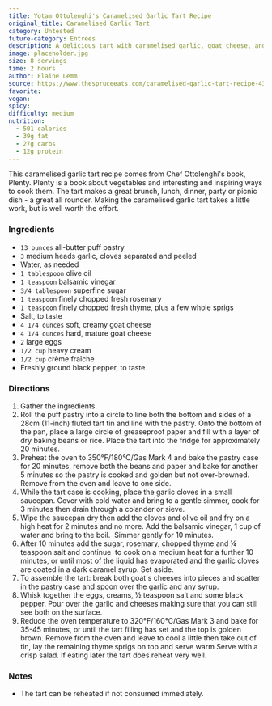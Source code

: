 ```yaml
---
title: Yotam Ottolenghi's Caramelised Garlic Tart Recipe
original_title: Caramelised Garlic Tart
category: Untested
future-category: Entrees
description: A delicious tart with caramelised garlic, goat cheese, and fresh herbs. Perfect for brunch, lunch, dinner, party or picnic.
image: placeholder.jpg
size: 8 servings
time: 2 hours
author: Elaine Lemm
source: https://www.thespruceeats.com/caramelised-garlic-tart-recipe-434916
favorite: 
vegan: 
spicy: 
difficulty: medium
nutrition:
  - 501 calories
  - 39g fat
  - 27g carbs
  - 12g protein
---
```


This caramelised garlic tart recipe comes from Chef Ottolenghi's book, Plenty. Plenty is a book about vegetables and interesting and inspiring ways to cook them. The tart makes a great brunch, lunch, dinner, party or picnic dish - a great all rounder. Making the caramelised garlic tart takes a little work, but is well worth the effort.

### Ingredients

* `13 ounces` all-butter puff pastry
* `3` medium heads garlic, cloves separated and peeled
* Water, as needed
* `1 tablespoon` olive oil
* `1 teaspoon` balsamic vinegar
* `3/4 tablespoon` superfine sugar
* `1 teaspoon` finely chopped fresh rosemary
* `1 teaspoon` finely chopped fresh thyme, plus a few whole sprigs
* Salt, to taste
* `4 1/4 ounces` soft, creamy goat cheese
* `4 1/4 ounces` hard, mature goat cheese
* `2` large eggs
* `1/2 cup` heavy cream
* `1/2 cup` crème fraîche
* Freshly ground black pepper, to taste

### Directions

1. Gather the ingredients.
2. Roll the puff pastry into a circle to line both the bottom and sides of a 28cm (11-inch) fluted tart tin and line with the pastry. Onto the bottom of the pan, place a large circle of greaseproof paper and fill with a layer of dry baking beans or rice. Place the tart into the fridge for approximately 20 minutes.
3. Preheat the oven to 350°F/180°C/Gas Mark 4 and bake the pastry case for 20 minutes, remove both the beans and paper and bake for another 5 minutes so the pastry is cooked and golden but not over-browned. Remove from the oven and leave to one side.
4. While the tart case is cooking, place the garlic cloves in a small saucepan. Cover with cold water and bring to a gentle simmer, cook for 3 minutes then drain through a colander or sieve.
5. Wipe the saucepan dry then add the cloves and olive oil and fry on a high heat for 2 minutes and no more. Add the balsamic vinegar, 1 cup of water and bring to the boil.  Simmer gently for 10 minutes.
6. After 10 minutes add the sugar, rosemary, chopped thyme and ¼ teaspoon salt and continue  to cook on a medium heat for a further 10 minutes, or until most of the liquid has evaporated and the garlic cloves are coated in a dark caramel syrup. Set aside.
7. To assemble the tart: break both goat's cheeses into pieces and scatter in the pastry case and spoon over the garlic and any syrup.
8. Whisk together the eggs, creams, ½ teaspoon salt and some black pepper. Pour over the garlic and cheeses making sure that you can still see both on the surface.
9. Reduce the oven temperature to 320°F/160°C/Gas Mark 3 and bake for 35-45 minutes, or until the tart filling has set and the top is golden brown. Remove from the oven and leave to cool a little then take out of tin, lay the remaining thyme sprigs on top and serve warm Serve with a crisp salad. If eating later the tart does reheat very well.

### Notes

- The tart can be reheated if not consumed immediately.